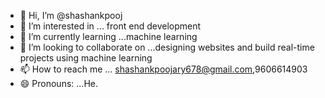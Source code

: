 - 👋 Hi, I’m @shashankpooj
- 👀 I’m interested in ... front end development 
- 🌱 I’m currently learning ...machine learning
- 💞️ I’m looking to collaborate on ...designing websites and build real-time projects using machine learning
- 📫 How to reach me ... shashankpoojary678@gmail.com,9606614903
- 😄 Pronouns: ...He.

<!---
shashankpooj/shashankpooj is a ✨ special ✨ repository because its `README.md` (this file) appears on your GitHub profile.
You can click the Preview link to take a look at your changes.
--->
